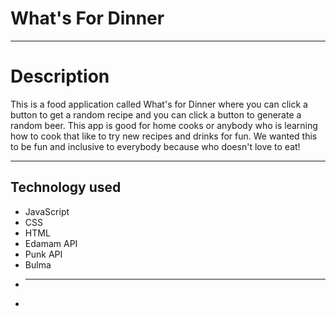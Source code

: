 # What's For Dinner
***
# Description
This is a food application called What's for Dinner where you can click a button to get a random recipe and you can click a button to generate a random beer. This app is good for home cooks or anybody who is learning how to cook that like to try new recipes and drinks for fun. We wanted this to be fun and inclusive to everybody because who doesn't love to eat!   
***
## Technology used 
- JavaScript
- CSS
- HTML
- Edamam API
- Punk API
- Bulma
- ***
- 
